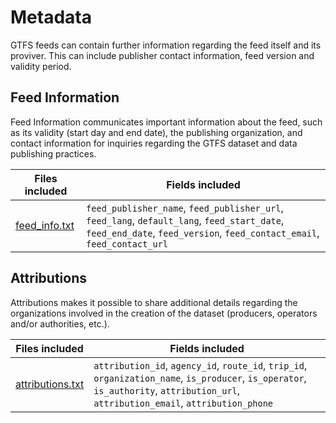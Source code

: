 # Metadata
GTFS feeds can contain further information regarding the feed itself and its proviver. This can include publisher contact information, feed version and validity period.

## Feed Information


Feed Information communicates important information about the feed, such as its validity (start day and end date), the publishing organization, and contact information for inquiries regarding the GTFS dataset and data publishing practices.  

| Files included                   | Fields included   |
|----------------------------------|-------------------|
|[feed_info.txt](/schedule/reference/#feed_infotxt)|`feed_publisher_name`, `feed_publisher_url`, `feed_lang`, `default_lang`, `feed_start_date`, `feed_end_date`, `feed_version`, `feed_contact_email`, `feed_contact_url` |


## Attributions

Attributions makes it possible to share additional details regarding the organizations involved in the creation of the dataset (producers, operators and/or authorities, etc.).

| Files included                   | Fields included   |
|----------------------------------|-------------------|
|[attributions.txt](/schedule/reference/#attributionstxt) |`attribution_id`, `agency_id`, `route_id`, `trip_id`, `organization_name`, `is_producer`, `is_operator`, `is_authority`, `attribution_url`, `attribution_email`, `attribution_phone` |
